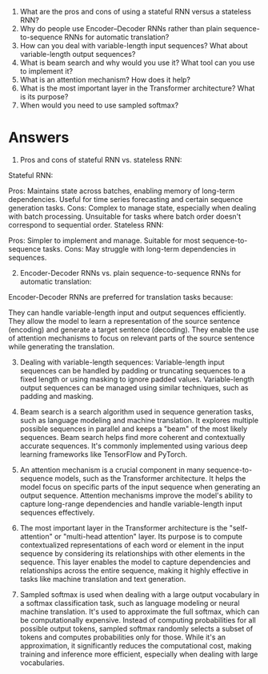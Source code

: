 1. What are the pros and cons of using a stateful RNN versus a stateless RNN?
2. Why do people use Encoder–Decoder RNNs rather than plain sequence-to-sequence RNNs
for automatic translation?
3. How can you deal with variable-length input sequences? What about variable-length output
sequences?
4. What is beam search and why would you use it? What tool can you use to implement it?
5. What is an attention mechanism? How does it help?
6. What is the most important layer in the Transformer architecture? What is its purpose?
7. When would you need to use sampled softmax?

# Answers

1. Pros and cons of stateful RNN vs. stateless RNN:

Stateful RNN:

Pros:
Maintains state across batches, enabling memory of long-term dependencies.
Useful for time series forecasting and certain sequence generation tasks.
Cons:
Complex to manage state, especially when dealing with batch processing.
Unsuitable for tasks where batch order doesn't correspond to sequential order.
Stateless RNN:

Pros:
Simpler to implement and manage.
Suitable for most sequence-to-sequence tasks.
Cons:
May struggle with long-term dependencies in sequences.

2. Encoder-Decoder RNNs vs. plain sequence-to-sequence RNNs for automatic translation:

Encoder-Decoder RNNs are preferred for translation tasks because:

They can handle variable-length input and output sequences efficiently.
They allow the model to learn a representation of the source sentence (encoding) and generate a target sentence (decoding).
They enable the use of attention mechanisms to focus on relevant parts of the source sentence while generating the translation.

3. Dealing with variable-length sequences:
 Variable-length input sequences can be handled by padding or truncating sequences to a fixed length or using masking to ignore padded values.
Variable-length output sequences can be managed using similar techniques, such as padding and masking.

4. Beam search is a search algorithm used in sequence generation tasks, such as language modeling and machine translation. It explores multiple possible sequences in parallel and keeps a "beam" of the most likely sequences. Beam search helps find more coherent and contextually accurate sequences. It's commonly implemented using various deep learning frameworks like TensorFlow and PyTorch.

5. An attention mechanism is a crucial component in many sequence-to-sequence models, such as the Transformer architecture. It helps the model focus on specific parts of the input sequence when generating an output sequence. Attention mechanisms improve the model's ability to capture long-range dependencies and handle variable-length input sequences effectively.

6. The most important layer in the Transformer architecture is the "self-attention" or "multi-head attention" layer. Its purpose is to compute contextualized representations of each word or element in the input sequence by considering its relationships with other elements in the sequence. This layer enables the model to capture dependencies and relationships across the entire sequence, making it highly effective in tasks like machine translation and text generation.

7. Sampled softmax is used when dealing with a large output vocabulary in a softmax classification task, such as language modeling or neural machine translation. It's used to approximate the full softmax, which can be computationally expensive. Instead of computing probabilities for all possible output tokens, sampled softmax randomly selects a subset of tokens and computes probabilities only for those. While it's an approximation, it significantly reduces the computational cost, making training and inference more efficient, especially when dealing with large vocabularies.


```python

```
